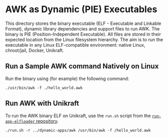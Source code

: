 # AWK as Dynamic (PIE) Executables

This directory stores the binary executable (ELF - Executable and Linkable Format), dynamic library dependencies and support files to run AWK.
The binary is PIE (Position-Independent Executable).
All files are stored in their expected location from the Linux filesystem hierarchy.
The aim is to run the executable in any Linux ELF-compatible environment: native Linux, chroot/jail, Docker, Unikraft.

## Run a Sample AWK command Natively on Linux

Run the binary using (for example) the following command:

```console
./usr/bin/awk -f ./hello_world.awk
```

## Run AWK with Unikraft

To run the AWK binary ELF on Unikraft, use the `run.sh` script from the [`run-app-elfloader` repository](https://github.com/unikraft/run-app-elfloader).

```console
./run.sh -r ../dynamic-apps/awk /usr/bin/awk -f /hello_world.awk 
```
